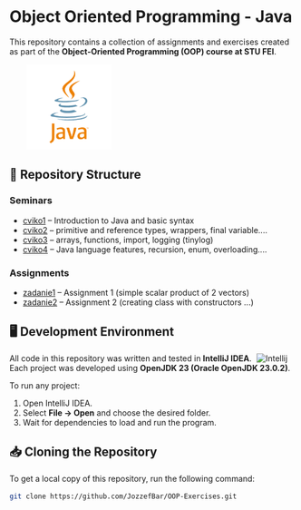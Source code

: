 # Object Oriented Programming - Java

This repository contains a collection of assignments and exercises created as part of the **Object-Oriented Programming (OOP) course at STU FEI**.

<img src= "gif/ezgif.com-animated-gif-maker.gif" hspace = 30 width = 150px>

## 📂 Repository Structure

### Seminars
- [cviko1](cviko1/) – Introduction to Java and basic syntax
- [cviko2](cviko2/) – primitive and reference types, wrappers, final variable....
- [cviko3](cviko3/) – arrays, functions, import, logging (tinylog)
- [cviko4](cviko4/) – Java language features, recursion, enum, overloading....
 
### Assignments
- [zadanie1](zadania/zadanie1/) – Assignment 1 (simple scalar product of 2 vectors)
- [zadanie2](zadania/zadanie2/) – Assignment 2 (creating class with constructors ...)

## 🖥️ Development Environment  

All code in this repository was written and tested in **IntelliJ IDEA**. <img alt="Intellij" width="25px" hspace="5" src="https://cdn.jsdelivr.net/gh/devicons/devicon@latest/icons/intellij/intellij-original.svg" />  
Each project was developed using **OpenJDK 23 (Oracle OpenJDK 23.0.2)**.  

To run any project:  
1. Open IntelliJ IDEA.  
2. Select **File → Open** and choose the desired folder.  
3. Wait for dependencies to load and run the program.  

## 📥 Cloning the Repository  

To get a local copy of this repository, run the following command:  

```sh
git clone https://github.com/JozzefBar/OOP-Exercises.git
